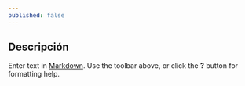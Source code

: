 ```yaml
---
published: false
---
```


## Descripción

Enter text in [Markdown](http://daringfireball.net/projects/markdown/). Use the toolbar above, or click the **?** button for formatting help.
